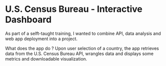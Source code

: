 # U.S. Census Bureau - Interactive Dashboard

As part of a selft-taught training, I wanted to combine API, data analysis and web app deployment into a project.

What does the app do ?
Upon user selection of a country, the app retrieves data from the U.S. Census Bureau API, wrangles data and displays some metrics and downloadable visualization.
